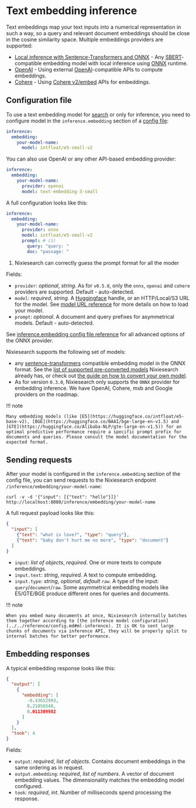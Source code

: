 # Text embedding inference

Text embeddings map your text inputs into a numerical representation in such a way, so a query and relevant document embeddings should be close in the cosine similarity space. Multiple embeddings providers are supported:

* [Local inference with Sentence-Transformers and ONNX](embeddings/sbert.md) - Any [SBERT](https://sbert.net)-compatible embedding model with local inference using [ONNX](https://onnxruntime.ai) runtime.
* [OpenAI](embeddings/openai.md) - Using external [OpenAI](https://platform.openai.com/docs/api-reference/embeddings/create)-compatible APIs to compute embeddings.
* [Cohere](embeddings/cohere.md) - Using [Cohere v2/embed](https://docs.cohere.com/reference/embed) APIs for embeddings. 

## Configuration file

To use a text embedding model for [search](../search/overview.md#search) or only for inference, you need to configure model in the `inference.embedding` section of a [config file](../../reference/config.md#ml-inference):

```yaml
inference:
  embedding:
    your-model-name:
      model: intfloat/e5-small-v2
```

You can also use OpenAI or any other API-based embedding provider:
```yaml
inference:
  embedding:
    your-model-name:
      provider: openai
      model: text-embedding-3-small
```

A full configuration looks like this:

```yaml
inference:
  embedding:
    your-model-name:
      provider: onnx
      model: intfloat/e5-small-v2
      prompt: # (1)
        query: "query: "
        doc: "passage: "
```

1. Nixiesearch can correctly guess the prompt format for all the moder

Fields:

* `provider`: *optional*, *string*. As for `v0.5.0`, only the `onnx`, `openai` and `cohere` providers are supported. Default - auto-detected.
* `model`: *required*, *string*. A [Huggingface](https://huggingface.co/models) handle, or an HTTP/Local/S3 URL for the model. See [model URL reference](../../reference/url.md) for more details on how to load your model.
* `prompt`: *optional*. A document and query prefixes for asymmetrical models. Default - auto-detected.

See [inference.embedding config file reference](../../reference/config.md#ml-inference) for all advanced options of the ONNX provider.

Nixiesearch supports the following set of models:

* any [sentence-transformers](https://sbert.net) compatible embedding model in the ONNX format. See the [list of supported pre-converted models](embeddings/sbert.md) Nixiesearch already has, or check out [the guide on how to convert your own model](../inference/embeddings/sbert.md#converting-your-own-model).
* As for version `0.3.0`, Nixiesearch only supports the `ONNX` provider for embedding inference. We have OpenAI, Cohere, mxb and Google providers on the roadmap.

!!! note

    Many embedding models (like [E5](https://huggingface.co/intfloat/e5-base-v2), [BGE](https://huggingface.co/BAAI/bge-large-en-v1.5) and [GTE](https://huggingface.co/Alibaba-NLP/gte-large-en-v1.5)) for an optimal predictive performance require a specific prompt prefix for documents and queries. Please consult the model documentation for the expected format.

## Sending requests

After your model is configured in the `inference.embedding` section of the config file, you can send requests to the Nixiesearch endpoint `/inference/embedding/your-model-name`:

```shell
curl -v -d '{"input": [{"text": "hello"}]}' http://localhost:8080/inference/embedding/your-model-name
```

A full request payload looks like this:

```json
{
  "input": [
    {"text": "what is love?", "type": "query"},
    {"text": "baby don't hurt me no more", "type": "document"}
  ]
}
```

* `input`: *list of objects*, *required*. One or more texts to compute embeddings.
* `input.text`: *string*, *required*. A text to compute embedding.
* `input.type`: *string*, *optional*, *default `raw`*. A type of the input: `query`/`document`/`raw`. Some asymmetrical embedding models like E5/GTE/BGE produce different ones for queries and documents. 

!!! note

    When you embed many documents at once, Nixiesearch internally batches them together according to [the inference model configuration](../../reference/config.md#ml-inference). It is OK to sent large chunks of documents via inference API, they will be properly split to internal batches for better performance.

## Embedding responses

A typical embedding response looks like this:

```json
{
  "output": [
    {
      "embedding": [
        -0.43652993,
        0.21856548,
        0.011309982
      ]
    }
  ],
  "took": 4
}
```

Fields:

* `output`: *required*, *list of objects*. Contains document embeddings in the same ordering as in request.
* `output.embedding`: *required*, *list of numbers*. A vector of document embedding values. The dimensionality matches the embedding model configured.
* `took`: *required*, *int*. Number of milliseconds spend processing the response.